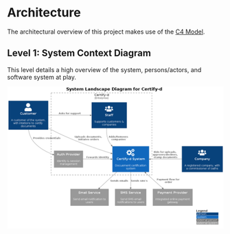 # Architecture

The architectural overview of this project makes use of the [C4 Model](https://c4model.com/).

## Level 1: System Context Diagram
This level details a high  overview of the system, persons/actors, and software system at play. 

![asdasd](diagrams/out/c4_l1_context.png)